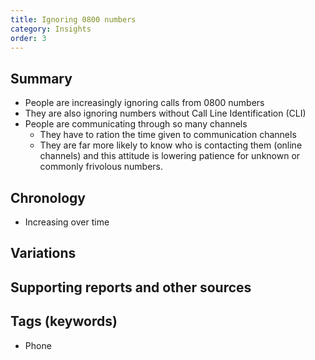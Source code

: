 ```yaml
---
title: Ignoring 0800 numbers
category: Insights
order: 3
---
```

## Summary
- People are increasingly ignoring calls from 0800 numbers
- They are also ignoring numbers without Call Line Identification (CLI)
- People are communicating through so many channels
  - They have to ration the time given to communication channels
  - They are far more likely to know who is contacting them (online channels) and this attitude is lowering patience for unknown or commonly frivolous numbers.



## Chronology
- Increasing over time



## Variations


## Supporting reports and other sources


## Tags (keywords)
- Phone
